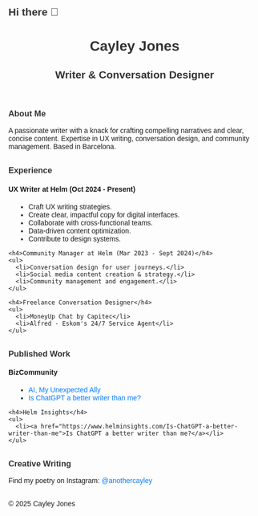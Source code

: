 ## Hi there 👋

<!DOCTYPE html>
<html>
<head>
  <title>Cayley Jones - Writer & Conversation Designer</title>
  <style>
    /* Add your CSS styles here */
    body {
      font-family: sans-serif;
      margin: 0;
      padding: 20px;
    }

    header {
      background-color: #f0f0f5;
      padding: 20px;
      text-align: center;
    }

    section {
      margin-bottom: 30px;
    }

    h1, h2, h3 {
      color: #333;
    }

    a {
      color: #007bff;
      text-decoration: none;
    }

    ul {
      list-style: disc;
      padding-left: 40px;
    }
  </style>
</head>
<body>
  <header>
    <h1>Cayley Jones</h1>
    <h2>Writer & Conversation Designer</h2>
  </header>

  <section id="about">
    <h3>About Me</h3>
    <p>A passionate writer with a knack for crafting compelling narratives and clear, concise content. Expertise in UX writing, conversation design, and community management. Based in Barcelona.</p> 
  </section>

  <section id="experience">
    <h3>Experience</h3>
    <h4>UX Writer at Helm (Oct 2024 - Present)</h4>
    <ul>
      <li>Craft UX writing strategies.</li>
      <li>Create clear, impactful copy for digital interfaces.</li>
      <li>Collaborate with cross-functional teams.</li>
      <li>Data-driven content optimization.</li>
      <li>Contribute to design systems.</li>
    </ul>

    <h4>Community Manager at Helm (Mar 2023 - Sept 2024)</h4>
    <ul>
      <li>Conversation design for user journeys.</li>
      <li>Social media content creation & strategy.</li>
      <li>Community management and engagement.</li>
    </ul>

    <h4>Freelance Conversation Designer</h4>
    <ul>
      <li>MoneyUp Chat by Capitec</li>
      <li>Alfred - Eskom's 24/7 Service Agent</li>
    </ul>
  </section>

  <section id="work">
    <h3>Published Work</h3>
    <h4>BizCommunity</h4>
    <ul>
      <li><a href="https://www.bizcommunity.com/AI-My-unexpected-ally">AI, My Unexpected Ally</a></li>
      <li><a href="https://www.bizcommunity.com/Is-ChatGPT-a-better-writer-than-me">Is ChatGPT a better writer than me?</a></li>
    </ul>

    <h4>Helm Insights</h4>
    <ul>
      <li><a href="https://www.helminsights.com/Is-ChatGPT-a-better-writer-than-me">Is ChatGPT a better writer than me?</a></li> 
    </ul>
  </section>

  <section id="creative">
    <h3>Creative Writing</h3>
    <p>Find my poetry on Instagram: <a href="https://www.instagram.com/anothercayley">@anothercayley</a></p>
  </section>

  <footer>
    <p>&copy; 2025 Cayley Jones</p> 
  </footer>
</body>
</html>

